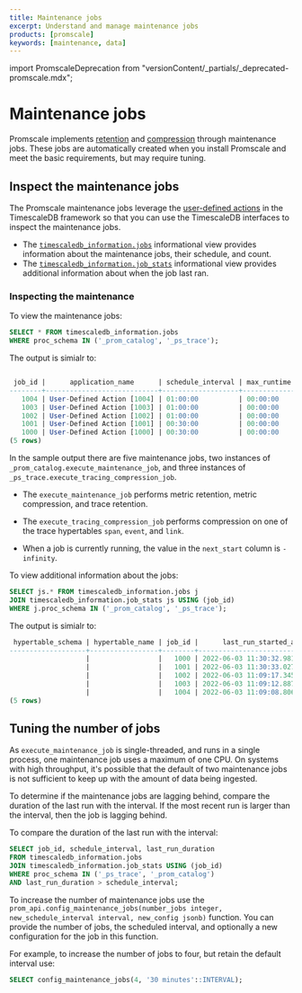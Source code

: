 ```yaml
---
title: Maintenance jobs
excerpt: Understand and manage maintenance jobs
products: [promscale]
keywords: [maintenance, data]
---
```


import PromscaleDeprecation from "versionContent/_partials/_deprecated-promscale.mdx";

# Maintenance jobs

<PromscaleDeprecation />

Promscale implements [retention][retention] and [compression][compression]
through maintenance jobs. These jobs are automatically created when you install
Promscale and meet the basic requirements, but may require tuning.

## Inspect the maintenance jobs

The Promscale maintenance jobs leverage the [user-defined
actions][user-defined-actions] in the TimescaleDB framework so that you can use
the TimescaleDB interfaces to inspect the maintenance jobs.

*   The [`timescaledb_information.jobs`][timescaledb_information.jobs]
informational view provides information about the maintenance jobs, their
schedule, and count.
*   The [`timescaledb_information.job_stats`][timescaledb_information.job_stats]
informational view provides additional information about when the job last ran.

### Inspecting the maintenance

To view the maintenance jobs:

```sql
SELECT * FROM timescaledb_information.jobs
WHERE proc_schema IN ('_prom_catalog', '_ps_trace');
```

The output is simialr to:

```sql

 job_id |      application_name      | schedule_interval | max_runtime | max_retries | retry_period |  proc_schema  |            proc_name            |  owner   | scheduled |                       config                       |          next_start           | hypertable_schema | hypertable_name
--------+----------------------------+-------------------+-------------+-------------+--------------+---------------+---------------------------------+----------+-----------+----------------------------------------------------+-------------------------------+-------------------+-----------------
   1004 | User-Defined Action [1004] | 01:00:00          | 00:00:00    |          -1 | 00:05:00     | _ps_trace     | execute_tracing_compression_job | postgres | t         | {"log_verbose": false, "hypertable_name": "link"}  | 2022-06-03 12:09:10.370909+00 |                   |
   1003 | User-Defined Action [1003] | 01:00:00          | 00:00:00    |          -1 | 00:05:00     | _ps_trace     | execute_tracing_compression_job | postgres | t         | {"log_verbose": false, "hypertable_name": "event"} | 2022-06-03 12:09:16.336568+00 |                   |
   1002 | User-Defined Action [1002] | 01:00:00          | 00:00:00    |          -1 | 00:05:00     | _ps_trace     | execute_tracing_compression_job | postgres | t         | {"log_verbose": false, "hypertable_name": "span"}  | 2022-06-03 12:09:23.121163+00 |                   |
   1001 | User-Defined Action [1001] | 00:30:00          | 00:00:00    |          -1 | 00:05:00     | _prom_catalog | execute_maintenance_job         | postgres | t         |                                                    | 2022-06-03 12:00:39.737209+00 |                   |
   1000 | User-Defined Action [1000] | 00:30:00          | 00:00:00    |          -1 | 00:05:00     | _prom_catalog | execute_maintenance_job         | postgres | t         |                                                    | 2022-06-03 12:00:39.782075+00 |                   |
(5 rows)
```

In the sample output there are five maintenance jobs, two instances of
`_prom_catalog.execute_maintenance_job`, and three instances of
`_ps_trace.execute_tracing_compression_job`.

*   The `execute_maintenance_job` performs metric retention, metric compression,
   and trace retention.

*   The `execute_tracing_compression_job` performs compression on one of the
   trace hypertables `span`, `event`, and `link`.

*   When a job is currently running, the value in the `next_start` column is
   `-infinity`.

To view additional information about the jobs:

```sql
SELECT js.* FROM timescaledb_information.jobs j
JOIN timescaledb_information.job_stats js USING (job_id)
WHERE j.proc_schema IN ('_prom_catalog', '_ps_trace');

```

The output is simialr to:

```sql
 hypertable_schema | hypertable_name | job_id |      last_run_started_at      |    last_successful_finish     | last_run_status | job_status | last_run_duration |          next_start           | total_runs | total_successes | total_failures
-------------------+-----------------+--------+-------------------------------+-------------------------------+-----------------+------------+-------------------+-------------------------------+------------+-----------------+----------------
                   |                 |   1000 | 2022-06-03 11:30:32.981935+00 | 2022-06-03 11:30:39.782075+00 | Success         | Scheduled  | 00:00:06.80014    | 2022-06-03 12:00:39.782075+00 |         74 |              74 |              0
                   |                 |   1001 | 2022-06-03 11:30:33.02772+00  | 2022-06-03 11:30:39.737209+00 | Success         | Scheduled  | 00:00:06.709489   | 2022-06-03 12:00:39.737209+00 |         74 |              74 |              0
                   |                 |   1002 | 2022-06-03 11:09:17.345948+00 | 2022-06-03 11:09:23.121163+00 | Success         | Scheduled  | 00:00:05.775215   | 2022-06-03 12:09:23.121163+00 |         41 |              41 |              0
                   |                 |   1003 | 2022-06-03 11:09:12.887644+00 | 2022-06-03 11:09:16.336568+00 | Success         | Scheduled  | 00:00:03.448924   | 2022-06-03 12:09:16.336568+00 |         41 |              41 |              0
                   |                 |   1004 | 2022-06-03 11:09:08.806099+00 | 2022-06-03 11:09:10.370909+00 | Success         | Scheduled  | 00:00:01.56481    | 2022-06-03 12:09:10.370909+00 |         41 |              41 |              0
(5 rows)
```

## Tuning the number of jobs

As `execute_maintenance_job` is single-threaded, and runs in a single process,
one maintenance job uses a maximum of one CPU. On systems with high throughput,
it's possible that the default of two maintenance jobs is not sufficient to keep
up with the amount of data being ingested.

To determine if the maintenance jobs are lagging behind, compare the duration of
the last run with the interval. If the most recent run is larger than the
interval, then the job is lagging behind.

To compare the duration of the last run with the interval:

```sql
SELECT job_id, schedule_interval, last_run_duration
FROM timescaledb_information.jobs
JOIN timescaledb_information.job_stats USING (job_id)
WHERE proc_schema IN ('_ps_trace', '_prom_catalog')
AND last_run_duration > schedule_interval;
```

To increase the number of maintenance jobs use the
`prom_api.config_maintenance_jobs(number_jobs integer, new_schedule_interval
interval, new_config jsonb)` function. You can provide the number of jobs, the
scheduled interval, and optionally a new configuration for the job in this
function.

For example, to increase the number of jobs to four, but retain the default
interval use:

```sql
SELECT config_maintenance_jobs(4, '30 minutes'::INTERVAL);
```

[compression]: /promscale/:currentVersion:/manage-data/compression/
[retention]: /promscale/:currentVersion:/manage-data/retention/
[timescaledb_information.job_stats]: /api/:currentVersion:/informational-views/job_stats/
[timescaledb_information.jobs]: /api/:currentVersion:/informational-views/jobs/
[user-defined-actions]: /timescaledb/:currentVersion:/overview/core-concepts/user-defined-actions/
